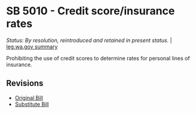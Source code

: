 # SB 5010 - Credit score/insurance rates
*Status: By resolution, reintroduced and retained in present status.* | [leg.wa.gov summary](https://app.leg.wa.gov/billsummary?BillNumber=5010&Year=2021)

Prohibiting the use of credit scores to determine rates for personal lines of insurance.

## Revisions
* [Original Bill](1/)
* [Substitute Bill](S/)